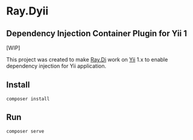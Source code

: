 # Ray.Dyii

## Dependency Injection Container Plugin for Yii 1

[WIP]

This project was created to make [Ray.Di](https://github.com/ray-di/Ray.Di) work on [Yii](https://www.yiiframework.com/) 1.x to enable dependency injection for Yii application.

## Install

    composer install

## Run

    composer serve
